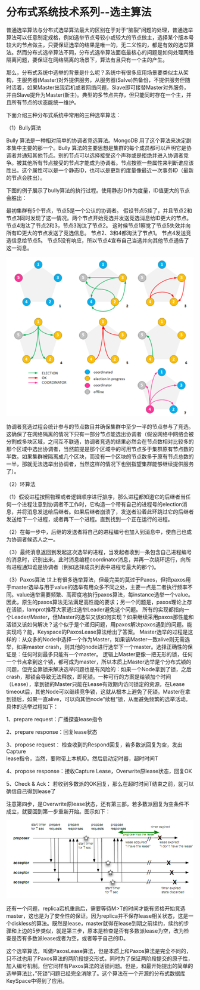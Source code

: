 # 分布式系统技术系列--选主算法

普通选举算法与分布式选举算法最大的区别在于对于“脑裂”问题的处理，普通选举算法可以任意制定规格，例如选举节点号较小或较大的节点做主，选择某个版本号较大的节点做主，只要保证选举的结果是唯一的，无二义性的，都是有效的选举算法。然而分布式选举算法不同，分布式选举算法面临最核心的问题是如何处理网络隔离问题，要保证在网络隔离的场景下，算法有且只有一个主的产生。

那么，分布式系统中选举的背景是什么呢？系统中有很多应用场景要类似主从架构，主服务器(Master)对外提供服务，从服务器(Salve)热备份，不提供服务但随时活着，如果Master出现宕机或者网络问题，Slave即可接替Master对外服务，并由Slave提升为Master(新主)。典型的多节点共存，但只能同时存在一个主，并且所有节点的状态能统一维护。

下面介绍三种分布式系统中常用的三种选举算法：

（1）Bully算法

Bully 算法是一种相对简单的协调者竞选算法。MongoDB 用了这个算法来决定副本集中主要的那一个。Bully 算法的主要思想是集群的每个成员都可以声明它是协调者并通知其他节点。别的节点可以选择接受这个声称或是拒绝并进入协调者竞争。被其他所有节点接受的节点才能成为协调者。节点按照一些属性来判断谁应该胜出。这个属性可以是一个静态ID，也可以是更新的度量像最近一次事务ID（最新的节点会胜出）。

下图的例子展示了bully算法的执行过程。使用静态ID作为度量，ID值更大的节点会胜出：

最初集群有5个节点，节点5是一个公认的协调者。
假设节点5挂了，并且节点2和节点3同时发现了这一情况。两个节点开始竞选并发送竞选消息给ID更大的节点。
节点4淘汰了节点2和3，节点3淘汰了节点2。
这时候节点1察觉了节点5失效并向所有ID更大的节点发送了竞选信息。
节点2、3和4都淘汰了节点1。
节点4发送竞选信息给节点5。
节点5没有响应，所以节点4宣布自己当选并向其他节点通告了这一消息。

![](images/14/bully_elect.png)

 协调者竞选过程会统计参与的节点数目并确保集群中至少一半的节点参与了竞选。这确保了在网络隔离的情况下只有一部分节点能选出协调者（假设网络中网络会被分割成多块区域，之间互不联通，协调者竞选的结果必然会在节点数相对比较多的那个区域中选出协调者，当然前提是那个区域中的可用节点多于集群原有节点数的半数。如果集群被隔离成几个区块，而没有一个区块的节点数多于原有节点总数的一半，那就无法选举出协调者，当然这样的情况下也别指望集群能够继续提供服务了）。
 
（2）环算法

（1）假设进程按照物理或者逻辑顺序进行排序，那么进程都知道它的后继者当任何一个进程注意到协调者不工作时，它构造一个带有自己的进程号的election消息，并将消息发送给后继者。如果后继者崩溃了，发送者沿着此环跳过它的后继者发送给下一个进程，或者再下一个进程。直到找到一个正在运行的进程。  

（2）在每一步中，后继的发送者将自己的进程编号也加入到消息中，使自己也成为协调者候选人之一。  

（3）最终消息返回到发起这次选举的进程，当发起者收到一条包含自己进程编号的消息时，识别出来。此时消息编程coordinator消息，并再一次绕环运行，向所有进程通知谁是协调者（例如选择成员列表中进程号最大的那个)。 

（3）Paxos算法
    世上有很多选举算法，但最完美的莫过于Paxos，但把paxos用于master选举与用于value的选举有用众多不同之处，主要一点是二者执行频率不同。value选举需要频繁、高密度地执行paxos算法，每instance选举一个value。因此，原生的paxos算法无法满足高性能的要求；另一个问题是，paxos理论上存在活锁，lamprot推荐大家通过选举Leader避免这个问题。
所有的实现都指向一个Leader/Master，但Master的选举又该如何实现？如果继续采用paxos那性能和活锁又该如何解决？这个似乎是个递归问题，用paxos解决paxos遇到的问题。能实现吗？能，Keyspace的PaxosLease算法给出了答案。
    Master选举的过程是这样的：从众多的Node中选择一个作为Master，如果该Master一致alive则无需选举，如果master crash，则其他的node进行选举下一个master。选择正确性的保证是：任何时刻最多只能有一个master。
逻辑上Master更像一把无形的锁，任何一个节点拿到这个锁，都可成为master，所以本质上Master选举是个分布式锁的问题，但完全靠锁来解决选举问题也是有风险的：如果一个Node拿到了锁，之后crash，那锁会导致无法释放，即死锁。一种可行的方案是给锁加个时间（Lease），拿到锁的Master只能在Lease有效期内访问锁定的资源，在Lease timeout后，其他Node可以继续竞争锁，这就从根本上避免了死锁。Master在拿到锁后，如果一直alive，可以向其他node”续租“锁，从而避免频繁的选举活动。
具体的选举过程如下：
    
1、prepare request：广播探查lease指令  

2、prepare response：回复lease状态  

3、propose request： 检查收到的Respond回复，若多数派回复为空，发出Capture  
 lease指令，当然，要附带上本机ID。然后启动定时器，超时时间T  
 
4、propose response：接收Capture Lease，Overwrite原lease状态，回复OK  

5、Check & Ack： 若收到多数派的OK回复，那么在超时时间T结束之前，就可以确信自己得到lease了  

注意第四步，是Overwrite原lease状态，还有第三部，若多数派回复为空条件不成立，就要回到第一步重新开始。图示如下：

![](images/14/paxos_elect.png)

还有一个问题，replica宕机重启后，需要等待M>T的时间才能有资格开始竞选master，这也是为了安全性的保证。因为replica并不保存lease相关状态，这是一个diskless的算法。既然是lease，master就得在lease到期之前续约，续约的步骤和上边的5步类似，就是第三步，原本是检查是否有多数派lease为空，改为检查是否有多数派lease或者为空，或者等于自己的ID。  

这个选举算法，叫做PaxosLease算法，但是本质上和Paxos算法是完全不同的，只不过也用了Paxos算法的两阶段提交形式，同时为了保证两阶段提交的原子性，加入编号机制。但它同样有Paxos算法的活锁问题。但是，和最开始提出的简单的选举算法比，”死锁“问题已经完全消除了。这个算法在一个开源的分布式数据库KeySpace中得到了应用。
